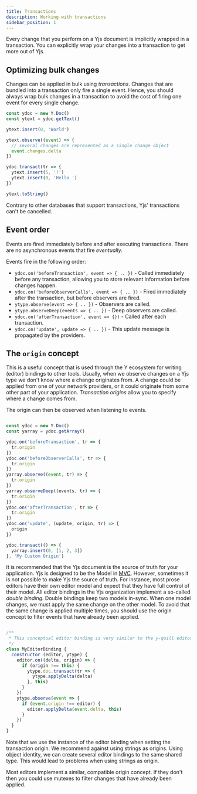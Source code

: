 ```yaml
---
title: Transactions 
description: Working with transactions
sidebar_position: 1
---
```


Every change that you perform on a Yjs document is implicitly wrapped in a
transaction. You can explicitly wrap your changes into a transaction to get more
out of Yjs. 

## Optimizing bulk changes

Changes can be applied in bulk using *transactions*. Changes that are bundled
into a transaction only fire a single event. Hence, you should always wrap bulk
changes in a transaction to avoid the cost of firing one event for every single
change.

```javascript live
const ydoc = new Y.Doc()
const ytext = ydoc.getText()

ytext.insert(0, 'World')

ytext.observe((event) => {
  // several changes are represented as a single change object
  event.changes.delta
})

ydoc.transact(tr => {
  ytext.insert(5, '!')
  ytext.insert(0, 'Hello ')
})

ytext.toString()

```

Contrary to other databases that support transactions, Yjs' transactions can't
be cancelled. 

## Event order

Events are fired immediately before and after executing transactions. There are no
asynchronous events that fire *eventually*.

Events fire in the following order:

* `ydoc.on('beforeTransaction', event => { .. })` - Called immediately before
  any transaction, allowing you to store relevant information before changes
  happen.
* `ydoc.on('beforeObserverCalls', event => { .. })` - Fired immediately after
  the transaction, but before observers are fired.
* `ytype.observe(event => { .. })` - Observers are called.
* `ytype.observeDeep(events => { .. })` - Deep observers are called.
* `ydoc.on('afterTransaction', event => {})` - Called after each transaction.
* `ydoc.on('update', update => { .. })` - This update message is propagated by
  the providers.

## The `origin` concept

This is a useful concept that is used through the Y ecosystem for writing
(editor) bindings to other tools. Usually, when we observe changes on a Yjs type
we don't know where a change originates from. A change could be applied from one
of your network providers, or it could originate from some other part of your
application. *Transaction origins* allow you to specify where a change comes
from.

The origin can then be observed when listening to events.

```javascript live

const ydoc = new Y.Doc()
const yarray = ydoc.getArray()

ydoc.on('beforeTransaction', tr => {
  tr.origin
})
ydoc.on('beforeObserverCalls', tr => {
  tr.origin
})
yarray.observe((event, tr) => {
  tr.origin
})
yarray.observeDeep((events, tr) => {
  tr.origin
})
ydoc.on('afterTransaction', tr => {
  tr.origin
})
ydoc.on('update', (update, origin, tr) => {
  origin
})

ydoc.transact(() => {
  yarray.insert(0, [1, 2, 3])
}, 'My Custom Origin')

```

It is recommended that the Yjs document is the source of truth for your
application. Yjs is designed to be the Model in
[MVC](https://www.wikiwand.com/de/Model_View_Controller). However, sometimes it
is not possible to make Yjs the source of truth. For instance, most prose
editors have their own editor model and expect that they have full control of
their model. All editor bindings in the Yjs organization implement a so-called
*double binding*. Double bindings keep two models in-sync. When one model
changes, we must apply the same change on the other model. To avoid that the
same change is applied multiple times, you should use the origin concept to
filter events that have already been applied.

```javascript

/**
 * This conceptual editor binding is very similar to the y-quill editor binding
 */
class MyEditorBinding {
  constructor (editor, ytype) {
    editor.on((delta, origin) => {
      if (origin !== this) {
        ytype.doc.transact(tr => {
          ytype.applyDelta(delta)
        }, this)
      }
    })
    ytype.observe(event => {
      if (event.origin !== editor) {
        editor.applyDelta(event.delta, this)
      }
    })
  }
}

```

Note that we use the instance of the editor binding when setting the transaction
origin. We recommend against using strings as origins. Using object identity,
we can create several editor bindings to the same shared type. This would lead
to problems when using strings as origin.

Most editors implement a similar, compatible origin concept. If they don't then
you could use mutexes to filter changes that have already been applied.

